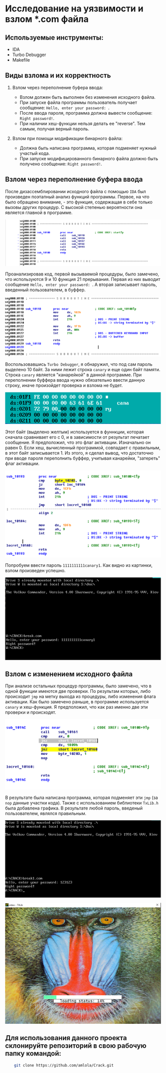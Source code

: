 # Исследование на уязвимости и взлом *.com файла

## Используемые инструменты:
+ IDA
+ Turbo Debugger
+ Makefile

## Виды взлома и их корректность
1) Взлом через переполнение буфера ввода:
   + Взлом должен быть выполнен без изменения исходного файла.
   + При запуске файла программы пользователь получает сообщение: `Hello, enter your password: `.
   + После ввода пароля, программа должна вывести сообщение: `Right password!`.
   + При наличии хеш-функции нельзя делать ее "reverse". Тем самым, получая верный пароль.
    
2) Взлом при помощи модификации бинарного файла:
   + Должна быть написана программа, которая подменяет нужный участый кода.
   + При запуске модифицированного бинарного файла должно быть получено сообщение: `Right password!`.

## Взлом через переполнение буфера ввода
После дизассемблировании исходного файла с помощью `IDA` был произведен поэтапный анализ функций программы. Первое, на что было обращено внимание, - это функция, содержащая в себе только вызовы других процедур. С высокой степенью вероятности она является главной в программе.

![main](/img/main.png)

Проанализировав код, первой вызываемой процедуры, было замечено, что используются 9 и 10 функция 21 прерывания. Первая из них выводит сообщение `Hello, enter your password: `. А вторая записывает пароль, введенный пользователем, в буффер.

![main](/img/first_func.png)

Воспользовавшись `Turbo Debugger`, я обнаружил, что под сам пароль выделено 10 байт. За ними лежит строка `canary` и еще один байт памяти. Строка `canary` является "канарейкой" в данной программе. При переполнении буффера ввода нужно обязательно ввести данную строку, иначе произойдет проверка и взлома не будет.

![main](/img/td.png)

Этот байт (выделено желтым) используется в фуннкции, которая сначала сравнивает его с 0, и в зависимости от результат печатает сообщение. Я предположил, что
это флаг активации. Изначально он равен 0. Если хеш, вычисленный программой, совпадает с правильным, в этот байт записывается 1. Из этого, я сделал вывод, что достаточно при вводе пароля переполнить буффер, учитывая канарейки, "затереть" флаг активации.

![main](/img/activate_flag.png)

Попробуем ввести пароль `1111111111canary1`. Как видно из картинки, взлом произведен успешно.

![main](/img/vzlom.png)

## Взлом с изменением исходного файла
При анализе остальных процедур программы, было замечено, что в одной функции имеются две проверки. По результам которых, либо происходит `jmp` на метку выхода из процедуры, либо изменения флага активации. Как было замечено раньше, в программе используется `canary` и хеш-функция. Я предположил, что как раз именно две эти проверки и происходят.

![main](/img/jmp.png)

В результате была написана программа, которая подменяет эти `jmp` (за `nop` данные участки кода). Также с использованием библиотеки `TxLib.h` была добавлена графика. В результате любой пароль, введеный пользователем, являлся правильным.

![main](/img/vzlom2.png)

![main](/img/picture.png)

## Для использования данного проекта склонируйте репозиторий в свою рабочую папку командой:
```bash
    git clone https://github.com/amlola/Crack.git
```
